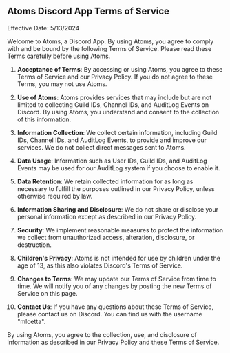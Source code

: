 ## Atoms Discord App Terms of Service

Effective Date: 5/13/2024

Welcome to Atoms, a Discord App. By using Atoms, you agree to comply with and be bound by the following Terms of Service. Please read these Terms carefully before using Atoms.

1. **Acceptance of Terms**: By accessing or using Atoms, you agree to these Terms of Service and our Privacy Policy. If you do not agree to these Terms, you may not use Atoms.

2. **Use of Atoms**: Atoms provides services that may include but are not limited to collecting Guild IDs, Channel IDs, and AuditLog Events on Discord. By using Atoms, you understand and consent to the collection of this information.

3. **Information Collection**: We collect certain information, including Guild IDs, Channel IDs, and AuditLog Events, to provide and improve our services. We do not collect direct messages sent to Atoms.

4. **Data Usage**: Information such as User IDs, Guild IDs, and AuditLog Events may be used for our AuditLog system if you choose to enable it.

5. **Data Retention**: We retain collected information for as long as necessary to fulfill the purposes outlined in our Privacy Policy, unless otherwise required by law.

6. **Information Sharing and Disclosure**: We do not share or disclose your personal information except as described in our Privacy Policy.

7. **Security**: We implement reasonable measures to protect the information we collect from unauthorized access, alteration, disclosure, or destruction.

8. **Children's Privacy**: Atoms is not intended for use by children under the age of 13, as this also violates Discord's Terms of Service.

9. **Changes to Terms**: We may update our Terms of Service from time to time. We will notify you of any changes by posting the new Terms of Service on this page.

10. **Contact Us**: If you have any questions about these Terms of Service, please contact us on Discord. You can find us with the username "mloetta".

By using Atoms, you agree to the collection, use, and disclosure of information as described in our Privacy Policy and these Terms of Service.
